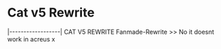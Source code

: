 # Cat v5 Rewrite

|------------------|
    CAT V5 REWRITE
    Fanmade-Rewrite
    >> No it doesnt work in acreus x

